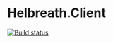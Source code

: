 #  H e l b r e a t h . C l i e n t  
 [![Build status](https://ci.appveyor.com/api/projects/status/oha6nn5qriw1r7u7/branch/master?svg=true)](https://ci.appveyor.com/project/pawelsawicz/helbreath-client/branch/master)
